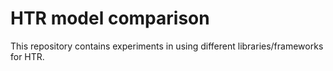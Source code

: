 # HTR model comparison

This repository contains experiments in using different libraries/frameworks for HTR.
